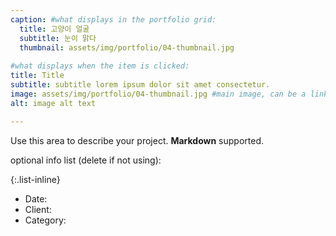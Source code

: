 ```yaml
---
caption: #what displays in the portfolio grid:
  title: 고양이 얼굴
  subtitle: 눈이 맑다
  thumbnail: assets/img/portfolio/04-thumbnail.jpg
  
#what displays when the item is clicked:
title: Title
subtitle: subtitle lorem ipsum dolor sit amet consectetur.
image: assets/img/portfolio/04-thumbnail.jpg #main image, can be a link or a file in assets/img/portfolio
alt: image alt text

---
```

Use this area to describe your project. **Markdown** supported.

optional info list (delete if not using):

{:.list-inline} 
- Date: 
- Client: 
- Category: 


